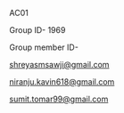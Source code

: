 AC01

Group ID- 1969

Group member ID-

shreyasmsawji@gmail.com

niranju.kavin618@gmail.com

sumit.tomar99@gmail.com
